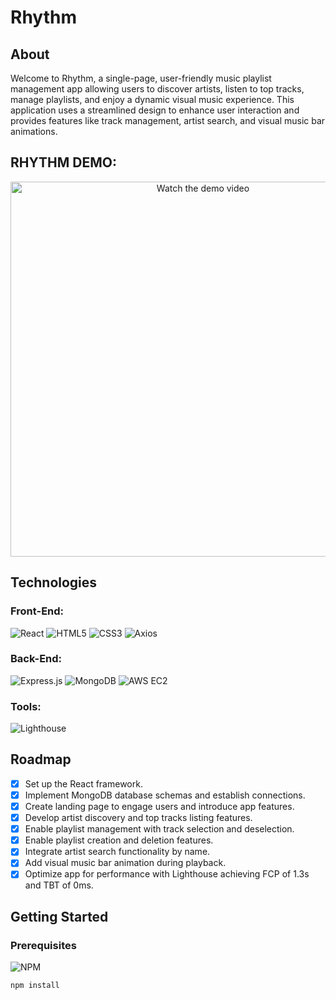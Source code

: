 # Rhythm

## About
Welcome to Rhythm, a single-page, user-friendly music playlist management app allowing users to discover artists, listen to top tracks, manage playlists, and enjoy a dynamic visual music experience. This application uses a streamlined design to enhance user interaction and provides features like track management, artist search, and visual music bar animations.

## RHYTHM DEMO:
<div align="center">
  <a href="https://youtu.be/009kZ9izUjc">
    <img src="https://img.youtube.com/vi/009kZ9izUjc/0.jpg" alt="Watch the demo video" width="600px"/>
  </a>
</div>

## Technologies
### Front-End:
![React](https://img.shields.io/badge/react-black?style=for-the-badge&logo=react)
![HTML5](https://img.shields.io/badge/html5-black?style=for-the-badge&logo=html5)
![CSS3](https://img.shields.io/badge/css3-black?style=for-the-badge&logo=css3)
![Axios](https://img.shields.io/badge/axios-black?style=for-the-badge&logo=axios)

### Back-End:
![Express.js](https://img.shields.io/badge/express.js-black?style=for-the-badge&logo=express)
![MongoDB](https://img.shields.io/badge/mongodb-black?style=for-the-badge&logo=mongodb)
![AWS EC2](https://img.shields.io/badge/aws%20ec2-black?style=for-the-badge&logo=amazon-aws)

### Tools:
![Lighthouse](https://img.shields.io/badge/lighthouse-black?style=for-the-badge&logo=lighthouse)

## Roadmap
 - [X] Set up the React framework.
 - [X] Implement MongoDB database schemas and establish connections.
 - [X] Create landing page to engage users and introduce app features.
 - [X] Develop artist discovery and top tracks listing features.
 - [X] Enable playlist management with track selection and deselection.
 - [X] Enable playlist creation and deletion features.
 - [X] Integrate artist search functionality by name.
 - [X] Add visual music bar animation during playback.
 - [X] Optimize app for performance with Lighthouse achieving FCP of 1.3s and TBT of 0ms.

## Getting Started
### Prerequisites
![NPM](https://img.shields.io/badge/NPM-%23000000.svg?style=for-the-badge&logo=npm&logoColor=white)
```sh
npm install


